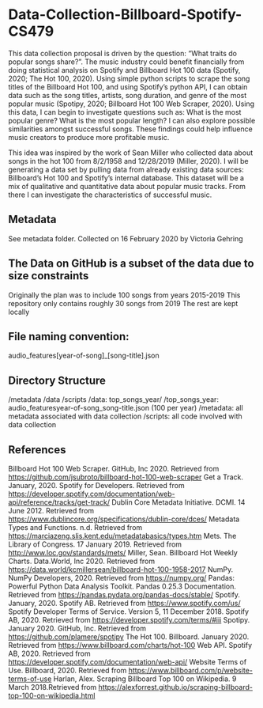 # Data-Collection-Billboard-Spotify-CS479
This data collection proposal is driven by the question: “What traits do popular songs share?”. The music industry could benefit financially from doing statistical analysis on Spotify and Billboard Hot 100 data (Spotify, 2020; The Hot 100, 2020). Using simple python scripts to scrape the song titles of the Billboard Hot 100, and using Spotify’s python API, I can obtain data such as the song titles, artists, song duration, and genre of the most popular music (Spotipy, 2020; Billboard Hot 100 Web Scraper, 2020). Using this data, I can begin to investigate questions such as: What is the most popular genre? What is the most popular length? I can also explore possible similarities amongst successful songs. These findings could help influence music creators to produce more profitable music. 

This idea was inspired by the work of Sean Miller who collected data about songs in the hot 100 from 8/2/1958 and 12/28/2019 (Miller, 2020). I will be generating a data set by pulling data from already existing data sources: Billboard’s Hot 100 and Spotify’s internal database. This dataset will be a mix of qualitative and quantitative data about popular music tracks. From there I can investigate the characteristics of successful music.

## Metadata
See metadata folder.
Collected on 16 February 2020 by Victoria Gehring

## The Data on GitHub is a subset of the data due to size constraints
Originally the plan was to include 100 songs from years 2015-2019
This repository only contains roughly 30 songs from 2019
The rest are kept locally

## File naming convention:
audio_features[year-of-song]_[song-title].json

## Directory Structure
/metadata /data /scripts
  /data: top_songs_year/
    /top_songs_year: audio_featuresyear-of-song_song-title.json (100 per year)
  /metadata: all metadata associated with data collection
  /scripts: all code involved with data collection

## References
Billboard Hot 100 Web Scraper. GitHub, Inc 2020. Retrieved from https://github.com/jsubroto/billboard-hot-100-web-scraper
Get a Track. January, 2020. Spotify for Developers. Retrieved from https://developer.spotify.com/documentation/web-api/reference/tracks/get-track/
Dublin Core Metadata Initiative. DCMI. 14 June 2012. Retrieved from https://www.dublincore.org/specifications/dublin-core/dces/
Metadata Types and Functions. n.d. Retrieved from https://marciazeng.slis.kent.edu/metadatabasics/types.htm 
Mets. The Library of Congress. 17 January 2019. Retrieved from http://www.loc.gov/standards/mets/
Miller, Sean. Billboard Hot Weekly Charts. Data.World, Inc 2020. Retrieved from https://data.world/kcmillersean/billboard-hot-100-1958-2017
NumPy. NumPy Developers, 2020. Retrieved from https://numpy.org/
Pandas: Powerful Python Data Analysis Toolkit. Pandas 0.25.3 Documentation. Retrieved from https://pandas.pydata.org/pandas-docs/stable/
Spotify. January, 2020. Spotify AB. Retrieved from https://www.spotify.com/us/ 
Spotify Developer Terms of Service. Version 5, 11 December 2018. Spotify AB, 2020. Retrieved from https://developer.spotify.com/terms/#iii
Spotipy. January 2020. GitHub, Inc. Retrieved from https://github.com/plamere/spotipy
The Hot 100. Billboard. January 2020. Retrieved from https://www.billboard.com/charts/hot-100
Web API. Spotify AB, 2020. Retrieved from https://developer.spotify.com/documentation/web-api/
Website Terms of Use. Billboard, 2020. Retrieved from https://www.billboard.com/p/website-terms-of-use
Harlan, Alex. Scraping Billboard Top 100 on Wikipedia. 9 March 2018.Retrieved from https://alexforrest.github.io/scraping-billboard-top-100-on-wikipedia.html
